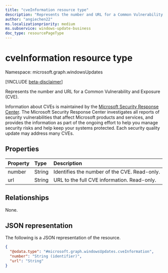 ```yaml
---
title: "cveInformation resource type"
description: "Represents the number and URL for a Common Vulnerability and Exposure (CVE)."
author: "angiechen22"
ms.localizationpriority: medium
ms.subservice: windows-update-business
doc_type: resourcePageType
---
```


# cveInformation resource type

Namespace: microsoft.graph.windowsUpdates

[!INCLUDE [beta-disclaimer](../../includes/beta-disclaimer.md)]

Represents the number and URL for a Common Vulnerability and Exposure (CVE).

Information about CVEs is maintained by the [Microsoft Security Response Center](https://msrc.microsoft.com/update-guide/vulnerability). The Microsoft Security Response Center investigates all reports of security vulnerabilities that affect Microsoft products and services, and provides the information as part of the ongoing effort to help you manage security risks and help keep your systems protected. Each security quality update may address many CVEs.

## Properties

|Property|Type|Description|
|:---|:---|:---|
|number|String| Identifies the number of the CVE. Read-only.|
|url|String| URL to the full CVE information. Read-only.|

## Relationships

None.

## JSON representation

The following is a JSON representation of the resource.

<!-- {
  "blockType": "resource",
  "keyProperty": "number",
  "@odata.type": "microsoft.graph.windowsUpdates.cveInformation",
  "openType": false
}
-->
``` json
{
  "@odata.type": "#microsoft.graph.windowsUpdates.cveInformation",
  "number": "String (identifier)",
  "url": "String"
}
```

